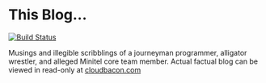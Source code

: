 This Blog...
=====================

[![Build Status](https://travis-ci.org/braidn/blrrrg.svg?branch=master)](https://travis-ci.org/braidn/blrrrg)

Musings and illegible scribblings of a journeyman programmer, alligator wrestler, and alleged Minitel core team member.
Actual factual blog can be viewed in read-only at [cloudbacon.com][1]

[1]: http://cloudbacon.com
